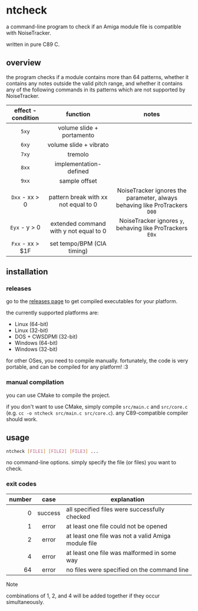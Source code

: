# ntcheck

a command-line program to check if an Amiga module file is compatible with NoiseTracker.

written in pure C89 C.

## overview

the program checks if a module contains more than 64 patterns, whether it contains any notes outside the valid pitch range, and whether it contains any of the following commands in its patterns which are not supported by NoiseTracker.

| effect - condition | function | notes |
|:---:|:---:|:---:|
| `5xy` | volume slide + portamento |  |
| `6xy` | volume slide + vibrato |  |
| `7xy` | tremolo |  |
| `8xx` | implementation-defined |  |
| `9xx` | sample offset |  |
| `Dxx` - xx > 0 | pattern break with xx not equal to 0 | NoiseTracker ignores the parameter, always behaving like ProTrackers `D00` |
| `Eyx` - y > 0 | extended command with y not equal to 0 | NoiseTracker ignores `y`, behaving like ProTrackers `E0x` |
| `Fxx` - xx > $1F | set tempo/BPM (CIA timing) |  |

## installation

### releases

go to the [releases page](https://github.com/cs127/ntcheck/releases) to get compiled executables for your platform.

the currently supported platforms are:

* Linux (64-bit)
* Linux (32-bit)
* DOS + CWSDPMI (32-bit)
* Windows (64-bit)
* Windows (32-bit)

for other OSes, you need to compile manually. fortunately, the code is very portable, and can be compiled for any platform! :3

### manual compilation

you can use CMake to compile the project.

if you don't want to use CMake, simply compile `src/main.c` and `src/core.c` (e.g. `cc -o ntcheck src/main.c src/core.c`).
any C89-compatible compiler should work.

## usage

```bash
ntcheck [FILE1] [FILE2] [FILE3] ...
```

no command-line options. simply specify the file (or files) you want to check.

### exit codes

| number | case | explanation |
|---:|:---:|---|
| 0 | success | all specified files were successfully checked |
| 1 | error | at least one file could not be opened |
| 2 | error | at least one file was not a valid Amiga module file |
| 4 | error | at least one file was malformed in some way |
| 64 | error | no files were specified on the command line |

> [!NOTE]
> combinations of 1, 2, and 4 will be added together if they occur simultaneously.
